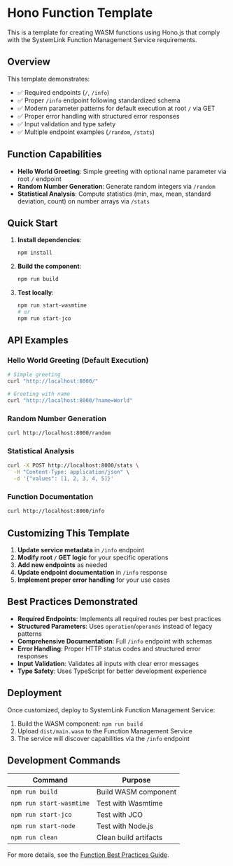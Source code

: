 # Hono Function Template

This is a template for creating WASM functions using Hono.js that comply with
the SystemLink Function Management Service requirements.

## Overview

This template demonstrates:

- ✅ Required endpoints (`/`, `/info`)
- ✅ Proper `/info` endpoint following standardized schema
- ✅ Modern parameter patterns for default execution at root `/` via GET
- ✅ Proper error handling with structured error responses
- ✅ Input validation and type safety
- ✅ Multiple endpoint examples (`/random`, `/stats`)

## Function Capabilities

- **Hello World Greeting**: Simple greeting with optional name parameter via
  root `/` endpoint
- **Random Number Generation**: Generate random integers via `/random`
- **Statistical Analysis**: Compute statistics (min, max, mean, standard
  deviation, count) on number arrays via `/stats`

## Quick Start

1. **Install dependencies**:

   ```bash
   npm install
   ```

2. **Build the component**:

   ```bash
   npm run build
   ```

3. **Test locally**:
   ```bash
   npm run start-wasmtime
   # or
   npm run start-jco
   ```

## API Examples

### Hello World Greeting (Default Execution)

```bash
# Simple greeting
curl "http://localhost:8000/"

# Greeting with name
curl "http://localhost:8000/?name=World"
```

### Random Number Generation

```bash
curl http://localhost:8000/random
```

### Statistical Analysis

```bash
curl -X POST http://localhost:8000/stats \
  -H "Content-Type: application/json" \
  -d '{"values": [1, 2, 3, 4, 5]}'
```

### Function Documentation

```bash
curl http://localhost:8000/info
```

## Customizing This Template

1. **Update service metadata** in `/info` endpoint
2. **Modify root `/` GET logic** for your specific operations
3. **Add new endpoints** as needed
4. **Update endpoint documentation** in `/info` response
5. **Implement proper error handling** for your use cases

## Best Practices Demonstrated

- **Required Endpoints**: Implements all required routes per best practices
- **Structured Parameters**: Uses `operation`/`operands` instead of legacy
  patterns
- **Comprehensive Documentation**: Full `/info` endpoint with schemas
- **Error Handling**: Proper HTTP status codes and structured error responses
- **Input Validation**: Validates all inputs with clear error messages
- **Type Safety**: Uses TypeScript for better development experience

## Deployment

Once customized, deploy to SystemLink Function Management Service:

1. Build the WASM component: `npm run build`
2. Upload `dist/main.wasm` to the Function Management Service
3. The service will discover capabilities via the `/info` endpoint

## Development Commands

| Command                  | Purpose               |
| ------------------------ | --------------------- |
| `npm run build`          | Build WASM component  |
| `npm run start-wasmtime` | Test with Wasmtime    |
| `npm run start-jco`      | Test with JCO         |
| `npm run start-node`     | Test with Node.js     |
| `npm run clean`          | Clean build artifacts |

For more details, see the
[Function Best Practices Guide](../FUNCTION_BEST_PRACTICES.md).
